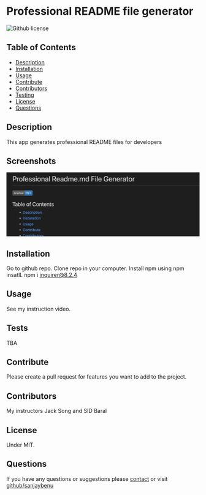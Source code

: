 # Professional README file generator
![Github license](https://img.shields.io/badge/license-MIT-blue)
## Table of Contents
* [Description](#description)
* [Installation](#installation)
* [Usage](#usage)
* [Contribute](#contribute)
* [Contributors](#contributors)
* [Testing](#tests)
* [License](#license)
* [Questions](#questions)
## Description
This app generates professional README files for developers
## Screenshots
![Alt text](./screenshots/main.png)
## Installation
Go to github repo. Clone repo in your computer. Install npm using npm insatll. npm i inquirer@8.2.4
## Usage
See my instruction video.
## Tests
TBA
## Contribute
Please create a pull request for features you want to add to the project.
## Contributors
My instructors Jack Song and SID Baral
## License
Under MIT. 
## Questions
If you have any questions or suggestions please [contact](mailto:sanjaybenu@gmail.com?subject=README_file_generator) or visit [github/sanjaybenu](https://github.com/sanjaybenu)